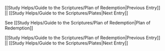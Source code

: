 [[Study Helps/Guide to the Scriptures/Plan of Redemption|Previous Entry]]  ||  [[Study Helps/Guide to the Scriptures/Plates|Next Entry]]

 See [[Study Helps/Guide to the Scriptures/Plan of Redemption|Plan of Redemption]]

[[Study Helps/Guide to the Scriptures/Plan of Redemption|Previous Entry]]  ||  [[Study Helps/Guide to the Scriptures/Plates|Next Entry]]